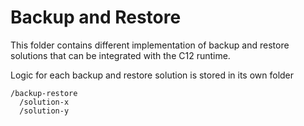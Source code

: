 # Backup and Restore

This folder contains different implementation of backup and restore solutions that can be integrated with the C12 runtime.

Logic for each backup and restore solution is stored in its own folder

```
/backup-restore
  /solution-x
  /solution-y
```